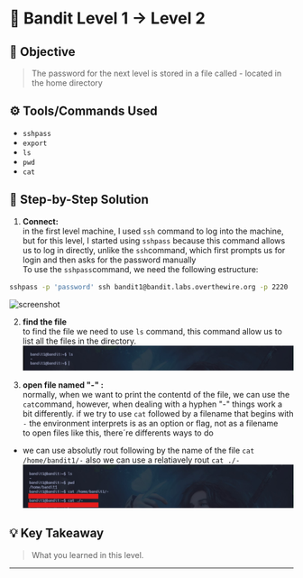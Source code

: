 # 🔐 Bandit Level 1 → Level 2

## 🎯 Objective
> The password for the next level is stored in a file called - located in the home directory

## ⚙️ Tools/Commands Used
- `sshpass`
- `export`
- `ls`
- `pwd`
- `cat`

## 🧠 Step-by-Step Solution

1. **Connect:**  
in the first level machine, I used `ssh` command to log into the machine, but for this level, I started using `sshpass` because this command allows us to log in directly, unlike the `ssh`command, which first prompts us for login and then asks for the password manually     
To use the `sshpass`command, we need the following estructure:

```bash
sshpass -p 'password' ssh bandit1@bandit.labs.overthewire.org -p 2220
```
![screenshot]()

2. **find the file**   
to find the file we need to use `ls` command, this  command allow us to list all the files in the  directory.
![screeshot](../ASSETS/ejercicio%202/ejercicio%202.2.jpg)

3. **open file named "-" :**  
normally, when we want to print the contentd of the file, we can use the `cat`command, however, when dealing with a hyphen "-" things work a bit differently.
if we try to use `cat` followed by a filename that begins with `-` the environment interprets is as an option or flag, not as a filename  
to open files like this, there´re differents ways to do
- we can use absolutly rout following by the name of the file `cat /home/bandit1/-` also we can use a relatiavely rout `cat ./-`  
![screenshot](../ASSETS/ejercicio%202/ejercicio%202.3.jpg)

## 💡 Key Takeaway
> What you learned in this level.

---
